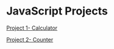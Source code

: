 # JavaScript Projects

[Project 1- Calculator](https://calculatorjsproj-1.netlify.app/)

[Project 2- Counter](https://counterjsproj-2.netlify.app/)